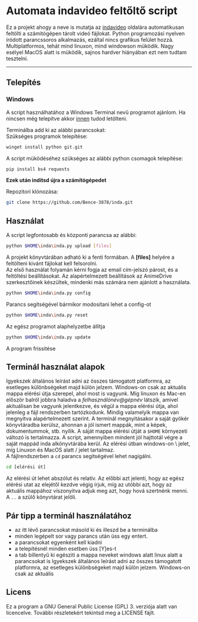 # Automata indavideo feltőltő script
Ez a projekt ahogy a neve is mutatja az [indavideo](https://indavideo.hu/) oldalára automatikusan feltölti a számitógépen tárolt 
videó fájlokat. Python programozási nyelven íródott parancssoros alkalmazás, ezáltal nincs grafikus felület hozzá. 
Multiplatformos, tehát mind linuxon, mind windowson müködik. Nagy esélyel MacOS alatt is müködik, sajnos hardver 
hiányában ezt nem tudtam tesztelni.

---

## Telepítés
### Windows
A script használhatához a Windows Terminal nevű programot ajánlom. Ha nincsen még telepítve akkor 
[innen](https://apps.microsoft.com/detail/9N0DX20HK701?hl=neutral&gl=HU&ocid=pdpshare) tudod letölteni.

Terminálba add ki az alábbi parancsokat:\
Szükséges programok telepítése:
```bash
winget install python git.git
```
A script müködéséhez szükséges az alábbi python csomagok telepítése:
```bash
pip install bs4 requests
```
**Ezek után indítsd újra a számítógépedet**

Repozitori klónozása:
```bash
git clone https://github.com/Bence-3878/inda.git
```

## Használat

A script legfontosabb és központi parancsa az alábbi:
```bash
python $HOME\inda\inda.py upload [files]
```
A projekt könyvtárában adható ki a fenti formában. A **[files]** helyére a feltölteni kivánt fájlokat kell felsorolni.\
Az első használat folyamán kérni fogja az email cím-jelszó párost, és a feltöltési beállításokat. Az alapértelmezett beállítások 
az AnimeDrive szerkesztőinek készültek, mindenki más számára nem ajánlott a használata.

```bash
python $HOME\inda\inda.py config 
```

Parancs segítségével bármikor modosítani lehet a config-ot

```bash
python $HOME\inda\inda.py reset
```
Az egész programot alaphelyzetbe állítja

```bash
python $HOME\inda\inda.py update
```

A program frissitése
## Terminál használat alapok
Igyekszek általános leírást adni az összes támogatott platformra, az esetleges különbségeket majd külön jelzem. Windows-on csak az aktuális 
mappa elérési útja szerepel, ahol most is vagyunk. Míg linuxon és Mac-en először balról jobbra haladva a _felhasználónév@gépnév_ látszik,
amivel akituálisan be vagyunk jelentkezve, és végül a mappa elérési útja, ahol jelenleg a fájl rendszerben tartózkodunk.
Mindig valamelyik mappa van megnyitva alapértelmezett szerint. A terminál megnyitásakor a saját gyökér könyvtáradba kerülsz, ahonnan a jól 
ismert mappák, mint a képek, dokumentummok, stb. nyílik. A sáját mappa elérési útját a `$HOME` környezeti változó is tertalmazza. 
A script, amennyiben mindent jól hajttotál végre a saját mappád inda alkönyvtárába 
kerül. Az elérési útban windows-on \\ jelet, míg Linuxon és MacOS alatt / jelet tartalmaz.\
A fájlrendszerben a `cd` parancs segitségével lehet nagigálni. 
```bash
cd [elérési út]
```
  Az elérési út lehet abszólut és relatív. Az 
  előbbi azt jelenti, hogy az egész elérési utat az elejétől kezdve végig írjuk, míg az utóbbi azt, hogy az aktuális mappához víszonyitva adjuk 
  meg azt, hogy hová szertnénk menni. A `..` a szülő könyvtárat jelöli. 

## Pár tipp a terminál használatához
- az itt lévő parancsokat másold ki és illeszd be a terminálba
- minden legépelt sor vagy parancs után üss egy entert.
- a parancsokat egyenként kell kiadni
- a telepítésnél minden esetben üss [Y]es-t
- a tab billentyű ki egésziti a mappa neveket windows alatt linux alatt a parancsokat is
  Igyekszek általános leírást adni az összes támogatott platformra, az esetleges különbségeket majd külön jelzem. Windows-on csak az aktuális
## Licens
Ez a program a GNU General Public License (GPL) 3. verziója alatt van licencelve.
További részletekért tekintsd meg a LICENSE fájlt.
